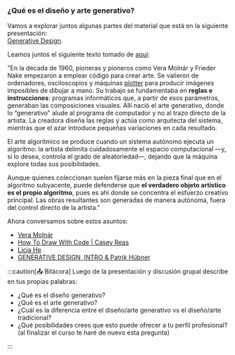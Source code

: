 ### ¿Qué es el diseño y arte generativo?

Vamos a explorar juntos algunas partes del material que está en la siguiente presentación:  
[Generative Design](https://docs.google.com/presentation/d/1BdYN4_EtIgZfO-wqnvjU4W6dlW7Zhxbdi9soy29wWXQ/edit?usp=sharing).

Leamos juntos el siguiente texto tomado de [aquí](https://monokai.com/articles/algorithmic-art-as-a-subset-of-generative-art):

"En la década de 1960, pioneras y pioneros como Vera Molnár y Frieder Nake empezaron a emplear código para crear arte. Se valieron de ordenadores, 
osciloscopios y máquinas [plotter](https://youtu.be/jmzVt61-mEE?si=FCdb_Ax_wYnPM4AD) para producir imágenes imposibles de dibujar a mano. 
Su trabajo se fundamentaba en **reglas e instrucciones**: programas informáticos que, a partir de esos parámetros, generaban las composiciones 
visuales. Allí nació el arte generativo, donde lo “generativo” alude al programa de computador y no al trazo directo de la artista. La 
creadora diseña las reglas y actúa como arquitecta del sistema, mientras que el azar introduce pequeñas variaciones en cada resultado.

El arte algorítmico se produce cuando un sistema autónomo ejecuta un algoritmo: la artista delimita cuidadosamente el espacio computacional —y, 
si lo desea, controla el grado de aleatoriedad—, dejando que la máquina explore todas sus posibilidades.

Aunque quienes coleccionan suelen fijarse más en la pieza final que en el algoritmo subyacente, puede defend­er­se que 
**el verdadero objeto artístico es el propio algoritmo**, pues es ahí donde se concentra el esfuerzo creativo principal. Las obras resultantes 
son generadas de manera autónoma, fuera del control directo de la artista."

Ahora conversamos sobre estos asuntos:

* [Vera Molnár](https://youtu.be/8tNESHtfkr0?si=yjciVLNE2hJblipQ)
* [How To Draw With Code | Casey Reas](https://youtu.be/_8DMEHxOLQE?si=ukjVoYQZyniMEF3d)
* [Licia He](https://youtu.be/jmzVt61-mEE?si=xqMoaVi1U-E1LWpi)
* [GENERATIVE DESIGN, INTRO & Patrik Hübner](https://youtu.be/-ntgKfXFbSk?si=0puI2P9LXPodIbqz&t=855)

:::caution[📤 Bitácora] 
Luego de la presentación y discusión grupal describe en tus propias palabras:

* ¿Qué es el diseño generativo?
* ¿Qué es el arte generativo?
* ¿Cuál es la diferencia entre el diseño/arte generativo vs el diseño/arte tradicional?
* ¿Qué posibilidades crees que esto puede ofrecer a tu perfil profesional? (al finalizar el curso te haré de nuevo 
esta pregunta)

:::